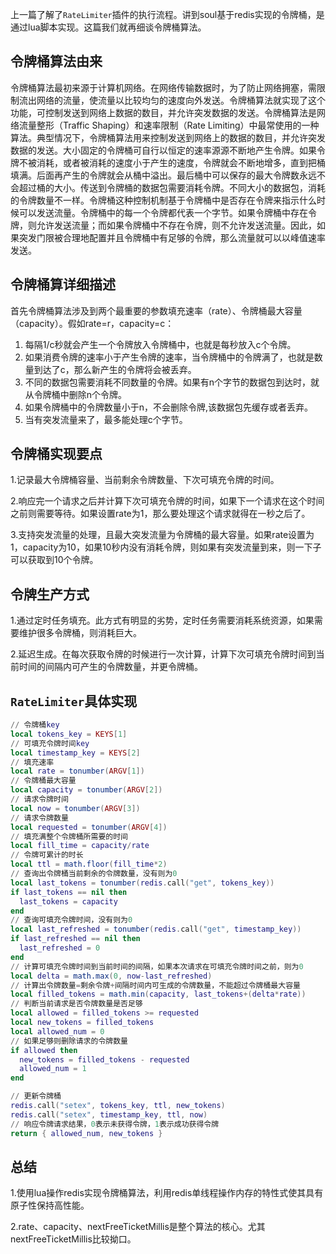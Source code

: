 上一篇了解了`RateLimiter`插件的执行流程。讲到soul基于redis实现的令牌桶，是通过lua脚本实现。这篇我们就再细谈令牌桶算法。

## 令牌桶算法由来

令牌桶算法最初来源于计算机网络。在网络传输数据时，为了防止网络拥塞，需限制流出网络的流量，使流量以比较均匀的速度向外发送。令牌桶算法就实现了这个功能，可控制发送到网络上数据的数目，并允许突发数据的发送。令牌桶算法是网络流量整形（Traffic Shaping）和速率限制（Rate Limiting）中最常使用的一种算法。典型情况下，令牌桶算法用来控制发送到网络上的数据的数目，并允许突发数据的发送。大小固定的令牌桶可自行以恒定的速率源源不断地产生令牌。如果令牌不被消耗，或者被消耗的速度小于产生的速度，令牌就会不断地增多，直到把桶填满。后面再产生的令牌就会从桶中溢出。最后桶中可以保存的最大令牌数永远不会超过桶的大小。传送到令牌桶的数据包需要消耗令牌。不同大小的数据包，消耗的令牌数量不一样。令牌桶这种控制机制基于令牌桶中是否存在令牌来指示什么时候可以发送流量。令牌桶中的每一个令牌都代表一个字节。如果令牌桶中存在令牌，则允许发送流量；而如果令牌桶中不存在令牌，则不允许发送流量。因此，如果突发门限被合理地配置并且令牌桶中有足够的令牌，那么流量就可以以峰值速率发送。

## 令牌桶算详细描述

首先令牌桶算法涉及到两个最重要的参数填充速率（rate）、令牌桶最大容量（capacity）。假如rate=r，capacity=c：

1. 每隔1/c秒就会产生一个令牌放入令牌桶中，也就是每秒放入c个令牌。
2. 如果消费令牌的速率小于产生令牌的速率，当令牌桶中的令牌满了，也就是数量到达了c，那么新产生的令牌将会被丢弃。
3. 不同的数据包需要消耗不同数量的令牌。如果有n个字节的数据包到达时，就从令牌桶中删除n个令牌。
4. 如果令牌桶中的令牌数量小于n，不会删除令牌,该数据包先缓存或者丢弃。
5. 当有突发流量来了，最多能处理c个字节。

## 令牌桶实现要点

1.记录最大令牌桶容量、当前剩余令牌数量、下次可填充令牌的时间。

2.响应完一个请求之后并计算下次可填充令牌的时间，如果下一个请求在这个时间之前则需要等待。如果设置rate为1，那么要处理这个请求就得在一秒之后了。

3.支持突发流量的处理，且最大突发流量为令牌桶的最大容量。如果rate设置为1，capacity为10，如果10秒内没有消耗令牌，则如果有突发流量到来，则一下子可以获取到10个令牌。

## 令牌生产方式

1.通过定时任务填充。此方式有明显的劣势，定时任务需要消耗系统资源，如果需要维护很多令牌桶，则消耗巨大。

2.延迟生成。在每次获取令牌的时候进行一次计算，计算下次可填充令牌时间到当前时间的间隔内可产生的令牌数量，并更令牌桶。

## `RateLimiter`具体实现

```lua
// 令牌桶key
local tokens_key = KEYS[1]
// 可填充令牌时间key
local timestamp_key = KEYS[2]
// 填充速率
local rate = tonumber(ARGV[1])
// 令牌桶最大容量
local capacity = tonumber(ARGV[2])
// 请求令牌时间
local now = tonumber(ARGV[3])
// 请求令牌数量
local requested = tonumber(ARGV[4])
// 填充满整个令牌桶所需要的时间
local fill_time = capacity/rate
// 令牌可累计的时长
local ttl = math.floor(fill_time*2)
// 查询出令牌桶当前剩余的令牌数量，没有则为0
local last_tokens = tonumber(redis.call("get", tokens_key))
if last_tokens == nil then
  last_tokens = capacity
end
// 查询可填充令牌时间，没有则为0
local last_refreshed = tonumber(redis.call("get", timestamp_key))
if last_refreshed == nil then
  last_refreshed = 0
end
// 计算可填充令牌时间到当前时间的间隔，如果本次请求在可填充令牌时间之前，则为0
local delta = math.max(0, now-last_refreshed)
// 计算出令牌数量=剩余令牌+间隔时间内可生成的令牌数量，不能超过令牌桶最大容量
local filled_tokens = math.min(capacity, last_tokens+(delta*rate))
// 判断当前请求是否令牌数量是否足够
local allowed = filled_tokens >= requested
local new_tokens = filled_tokens
local allowed_num = 0
// 如果足够则删除请求的令牌数量
if allowed then
  new_tokens = filled_tokens - requested
  allowed_num = 1
end

// 更新令牌桶
redis.call("setex", tokens_key, ttl, new_tokens)
redis.call("setex", timestamp_key, ttl, now)
// 响应令牌请求结果，0表示未获得令牌，1表示成功获得令牌
return { allowed_num, new_tokens }
```

## 总结

1.使用lua操作redis实现令牌桶算法，利用redis单线程操作内存的特性式使其具有原子性保持高性能。

2.rate、capacity、nextFreeTicketMillis是整个算法的核心。尤其nextFreeTicketMillis比较拗口。